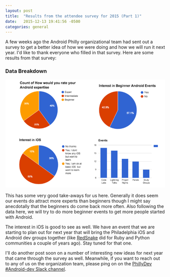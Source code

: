 ```yaml
---
layout: post
title:  "Results from the attendee survey for 2015 (Part 1)"
date:   2015-12-13 19:41:56 -0500
categories: general
---
```


A few weeks ago the Android Philly organizational team had sent out a survey to get a better idea of how we were doing and how we will run it next year. I'd like to thank everyone who filled in that survey. Here are some results from that survey:

### Data Breakdown ###

![Experience Level](/images/2015-survey/survey-img.png)

This has some very good take-aways for us here. Generally it does seem our events do attract more experts than beginners though I might say anecdotally that the beginners do come back more often. Also following the data here, we will try to do more beginner events to get more people started with Android.

The interest in iOS is good to see as well. We have an event that we are starting to plan out for next year that will bring the Philadelphia iOS and Android dev groups together (like [RedSnake](http://redsnakephilly.org/) did for Ruby and Python communities a couple of years ago). Stay tuned for that one.

I'll do another post soon on a number of interesting new ideas for next year that came through the survey as well. Meanwhile, if you want to reach out to any of us on the organization team, please ping on on the [PhillyDev #Android-dev Slack channel](http://phillydev.org).
